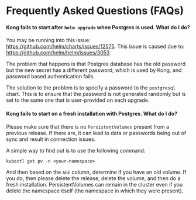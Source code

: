 # Frequently Asked Questions (FAQs)

#### Kong fails to start after `helm upgrade` when Postgres is used. What do I do?

You may be running into this issue: https://github.com/helm/charts/issues/12575.
This issue is caused due to: https://github.com/helm/helm/issues/3053.

The problem that happens is that Postgres database has the old password but
the new secret has a different password, which is used by Kong, and password
based authentication fails.

The solution to the problem is to specify a password to the `postgresql` chart.
This is to ensure that the password is not generated randomly but is set to
the same one that is user-provided on each upgrade.

#### Kong fails to start on a fresh installation with Postgres. What do I do?

Please make sure that there is no `PersistentVolumes` present from a previous
release. If there are, it can lead to data or passwords being out of sync
and result in connection issues.

A simple way to find out is to use the following command:

```
kubectl get pv -n <your-namespace>
```

And then based on the `AGE` column, determine if you have an old volume.
If you do, then please delete the release, delete the volume, and then
do a fresh installation. PersistentVolumes can remain in the cluster even if
you delete the namespace itself (the namespace in which they were present).

